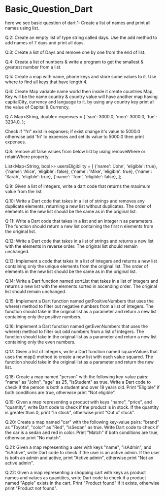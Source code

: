 # Basic_Question_Dart
here we see basic question of dart
1: Create a list of names and print all names using list.

Q.2: Create an empty list of type string called days. Use the add method to add names of 7 days and print all days.

Q.3: Create a list of Days and remove one by one from the end of list.

Q.4: Create a list of numbers & write a program to get the smallest & greatest number from a list.

Q.5: Create a map with name, phone keys and store some values to it. Use where to find all keys that have length 4.

Q.6: Create Map variable name world then inside it create countries Map, Key will be the name country & country value will have another map having capitalCity, currency and language to it. by using any country key print all the value of Capital & Currency.

Q.7:
Map<String, double> expenses = {
  'sun': 3000.0,
  'mon': 3000.0,
  'tue': 3234.0,
};

Check if "fri" exist in expanses; if exist change it's value to 5000.0 otherwise add 'fri' to expenses and set its value to 5000.0 then print expenses.

Q.8: remove all false values from below list by using removeWhere or retainWhere property.

List<Map<String, bool>> usersEligibility = [
{'name': 'John', 'eligible': true},
{'name': 'Alice', 'eligible': false},
{'name': 'Mike', 'eligible': true},
{'name': 'Sarah', 'eligible': true},
{'name': 'Tom', 'eligible': false},
];


Q.9: Given a list of integers, write a dart code that returns the maximum value from the list.


Q.10: Write a Dart code that takes in a list of strings and removes any duplicate elements, returning a new list without duplicates. The order of elements in the new list should be the same as in the original list.


Q 11: Write a Dart code that takes in a list and an integer n as parameters. The function should return a new list containing the first n elements from the original list.


Q.12: Write a Dart code that takes in a list of strings and returns a new list with the elements in reverse order. The original list should remain unchanged.


Q.13: Implement a code that takes in a list of integers and returns a new list containing only the unique elements from the original list. The order of elements in the new list should be the same as in the original list.


Q.14: Write a Dart function named sortList that takes in a list of integers and returns a new list with the elements sorted in ascending order. The original list should remain unchanged.


Q.15: Implement a Dart function named getPositiveNumbers that uses the where() method to filter out negative numbers from a list of integers. The function should take in the original list as a parameter and return a new list containing only the positive numbers.


Q.16: Implement a Dart function named getEvenNumbers that uses the where() method to filter out odd numbers from a list of integers. The function should take in the original list as a parameter and return a new list containing only the even numbers.


Q.17: Given a list of integers, write a Dart function named squareValues that uses the map() method to create a new list with each value squared. The function should take in the original list as a parameter and return the new list.


Q.18: Create a map named "person" with the following key-value pairs: "name" as "John", "age" as 25, "isStudent" as true. Write a Dart code to check if the person is both a student and over 18 years old. Print "Eligible" if both conditions are true, otherwise print "Not eligible".


Q.19: Given a map representing a product with keys "name", "price", and "quantity", write Dart code to check if the product is in stock. If the quantity is greater than 0, print "In stock", otherwise print "Out of stock".


Q.20: Create a map named "car" with the following key-value pairs: "brand" as "Toyota", "color" as "Red", "isSedan" as true. Write Dart code to check if the car is a sedan and red in color. Print "Match" if both conditions are true, otherwise print "No match".


Q.21: Given a map representing a user with keys "name", "isAdmin", and "isActive", write Dart code to check if the user is an active admin. If the user is both an admin and active, print "Active admin", otherwise print "Not an active admin".


Q.22: Given a map representing a shopping cart with keys as product names and values as quantities, write Dart code to check if a product named "Apple" exists in the cart. Print "Product found" if it exists, otherwise print "Product not found".
